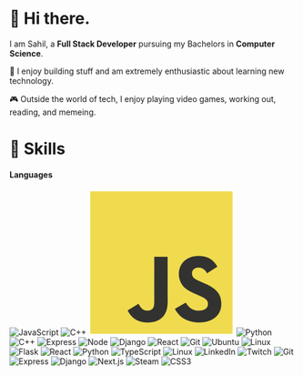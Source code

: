 # 👋 Hi there.

I am Sahil, a **Full Stack Developer** pursuing my Bachelors in **Computer Science**.

:wrench: I enjoy building stuff and am extremely enthusiastic about learning new technology.

:video_game: Outside the world of tech, I enjoy playing video games, working out, reading, and memeing.

# 🧰 Skills

#### Languages

![JavaScript](https://img.shields.io/badge/JavaScript-323330?style=for-the-badge&logo=javascript&logoColor=F7DF1E)
![C++](https://img.shields.io/badge/C%2B%2B-00599C?style=for-the-badge&logo=c%2B%2B&logoColor=white)
![JavaScript](https://raw.githubusercontent.com/devicons/devicon/1119b9f84c0290e0f0b38982099a2bd027a48bf1/icons/javascript/javascript-original.svg)
![Python](https://upload.wikimedia.org/wikipedia/commons/thumb/c/c3/Python-logo-notext.svg/165px-Python-logo-notext.svg.png?20220730085405)
![C++](https://upload.wikimedia.org/wikipedia/commons/thumb/1/18/ISO_C%2B%2B_Logo.svg/459px-ISO_C%2B%2B_Logo.svg.png?20170928190710)
![Express](https://raw.githubusercontent.com/sachuverma/sachuverma/master/icons/express.png)
![Node](https://raw.githubusercontent.com/sachuverma/sachuverma/master/icons/node.png)
![Django](https://raw.githubusercontent.com/sachuverma/sachuverma/master/icons/django.png)
![React](https://raw.githubusercontent.com/sachuverma/sachuverma/master/icons/react.png)
![Git](https://raw.githubusercontent.com/sachuverma/sachuverma/master/icons/git.png)
![Ubuntu](https://raw.githubusercontent.com/sachuverma/sachuverma/master/icons/ubuntu.png)
![Linux](https://raw.githubusercontent.com/sachuverma/sachuverma/master/icons/linux.png)
![Flask](https://img.shields.io/badge/Flask-000000?style=for-the-badge&logo=flask&logoColor=white)
![React](https://img.shields.io/badge/React-20232A?style=for-the-badge&logo=react&logoColor=61DAFB)
![Python](https://img.shields.io/badge/Python-FFD43B?style=for-the-badge&logo=python&logoColor=blue)
![TypeScript](https://img.shields.io/badge/TypeScript-007ACC?style=for-the-badge&logo=typescript&logoColor=white)
![Linux](https://img.shields.io/badge/Linux-FCC624?style=for-the-badge&logo=linux&logoColor=black)
![LinkedIn](https://img.shields.io/badge/LinkedIn-0077B5?style=for-the-badge&logo=linkedin&logoColor=white)
![Twitch](https://img.shields.io/badge/Twitch-9146FF?style=for-the-badge&logo=twitch&logoColor=white)
![Git](https://img.shields.io/badge/GIT-E44C30?style=for-the-badge&logo=git&logoColor=white)
![Express](https://img.shields.io/badge/Express%20js-000000?style=for-the-badge&logo=express&logoColor=white)
![Django](https://img.shields.io/badge/Django-092E20?style=for-the-badge&logo=django&logoColor=green)
![Next.js](https://img.shields.io/badge/next%20js-000000?style=for-the-badge&logo=nextdotjs&logoColor=white)
![Steam](https://img.shields.io/badge/Steam-000000?style=for-the-badge&logo=steam&logoColor=white)
![CSS3](https://img.shields.io/badge/CSS3-1572B6?style=for-the-badge&logo=css3&logoColor=white)
